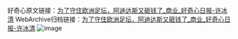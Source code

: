 好奇心原文链接：[为了守住欧洲足坛，阿迪达斯又砸钱了_商业_好奇心日报-许冰清](https://www.qdaily.com/articles/9058.html)
WebArchive归档链接：[为了守住欧洲足坛，阿迪达斯又砸钱了_商业_好奇心日报-许冰清](http://web.archive.org/web/20190623153726/https://www.qdaily.com/articles/9058.html)
![image](http://ww3.sinaimg.cn/large/007d5XDply1g3ve5415cij30u02cknm3)